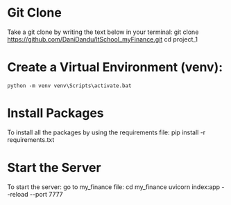 # Git Clone

Take a git clone by writing the text below in your terminal:
    git clone https://github.com/DaniDandu/ItSchool_myFinance.git
    cd project_1

# Create a Virtual Environment (venv):

    python -m venv venv\Scripts\activate.bat

# Install Packages

To install all the packages by using the requirements file:
    pip install -r requirements.txt

# Start the Server

To start the server:
    go to my_finance file: cd my_finance
    uvicorn index:app --reload --port 7777
